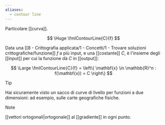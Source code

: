 ```yaml
---
aliases:
  - contour line
---
```

Particolare [[curva]].

$$
\Huge
\fmlContourLine{C}{f}
$$


Data una [[8 - Crittografia applicata/1 - Concetti/1 - Trovare soluzioni crittografiche/funzione]] $f$ a più input, e una [[costante]] $C$, è l'insieme degli [[input]] per cui la funzione dà $C$ in [[output]]:

$$
\Large
\fmlContourLine{C}{f} = \left\{ 
	\mathbf{x} \in \mathbb{R}^n
	:
	f(\mathbf{x}) = C
\right\}
$$

> [!Tip]
> Hai sicuramente visto un sacco di curve di livello per funzioni a due dimensioni: ad esempio, sulle carte geografiche fisiche.

> [!Note]
> 
> [[vettori ortogonali|ortogonale]] al [[gradiente]] in ogni punto.
